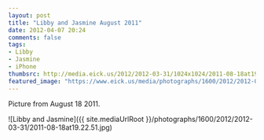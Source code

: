 ```yaml
---
layout: post
title: "Libby and Jasmine August 2011"
date: 2012-04-07 20:24
comments: false
tags: 
- Libby
- Jasmine
- iPhone
thumbsrc: http://media.eick.us/2012/2012-03-31/1024x1024/2011-08-18at19.22.51.jpg
featured_image: "https://www.eick.us/media/photographs/1600/2012/2012-03-31/2011-08-18at19.22.51.jpg"
---
```

Picture from August 18 2011.



![Libby and Jasmine]({{ site.mediaUrlRoot }}/photographs/1600/2012/2012-03-31/2011-08-18at19.22.51.jpg)
